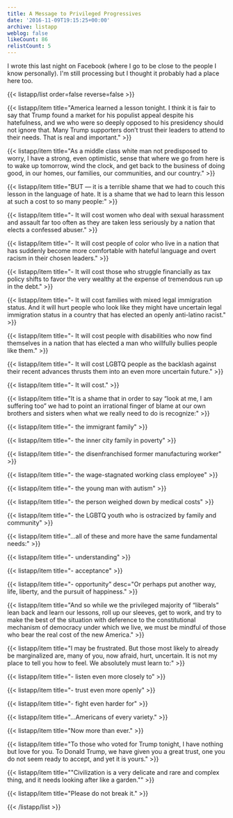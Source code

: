 ```yaml
---
title: A Message to Privileged Progressives
date: '2016-11-09T19:15:25+00:00'
archive: listapp
weblog: false
likeCount: 86
relistCount: 5
---
```


I wrote this last night on Facebook (where I go to be close to the people I know personally). I'm still processing but I thought it probably had a place here too.

<!--more-->

{{< listapp/list order=false reverse=false >}}

   {{< listapp/item title="America learned a lesson tonight. I think it is fair to say that Trump found a market for his populist appeal despite his hatefulness, and we who were so deeply opposed to his presidency should not ignore that. Many Trump supporters don’t trust their leaders to attend to their needs. That is real and important." >}}

   {{< listapp/item title="As a middle class white man not predisposed to worry, I have a strong, even optimistic, sense that where we go from here is to wake up tomorrow, wind the clock, and get back to the business of doing good, in our homes, our families, our communities, and our country." >}}

   {{< listapp/item title="BUT — it is a terrible shame that we had to couch this lesson in the language of hate. It is a shame that we had to learn this lesson at such a cost to so many people:" >}}

   {{< listapp/item title="\- It will cost women who deal with sexual harassment and assault far too often as they are taken less seriously by a nation that elects a confessed abuser." >}}

   {{< listapp/item title="\- It will cost people of color who live in a nation that has suddenly become more comfortable with hateful language and overt racism in their chosen leaders." >}}

   {{< listapp/item title="\- It will cost those who struggle financially as tax policy shifts to favor the very wealthy at the expense of tremendous run up in the debt." >}}

   {{< listapp/item title="\- It will cost families with mixed legal immigration status. And it will hurt people who look like they might have uncertain legal immigration status in a country that has elected an openly anti-latino racist." >}}

   {{< listapp/item title="\- It will cost people with disabilities who now find themselves in a nation that has elected a man who willfully bullies people like them." >}}

   {{< listapp/item title="\- It will cost LGBTQ people as the backlash against their recent advances thrusts them into an even more uncertain future." >}}

   {{< listapp/item title="\- It will cost." >}}

   {{< listapp/item title="It is a shame that in order to say “look at me, I am suffering too” we had to point an irrational finger of blame at our own brothers and sisters when what we really need to do is recognize:" >}}

   {{< listapp/item title="\- the immigrant family" >}}

   {{< listapp/item title="\- the inner city family in poverty" >}}

   {{< listapp/item title="\- the disenfranchised former manufacturing worker" >}}

   {{< listapp/item title="\- the wage-stagnated working class employee" >}}

   {{< listapp/item title="\- the young man with autism" >}}

   {{< listapp/item title="\- the person weighed down by medical costs" >}}

   {{< listapp/item title="\- the LGBTQ youth who is ostracized by family and community" >}}

   {{< listapp/item title="...all of these and more have the same fundamental needs:" >}}

   {{< listapp/item title="\- understanding" >}}

   {{< listapp/item title="\- acceptance" >}}

   {{< listapp/item title="\- opportunity"
      desc="Or perhaps put another way, life, liberty, and the pursuit of happiness." >}}

   {{< listapp/item title="And so while we the privileged majority of “liberals” lean back and learn our lessons, roll up our sleeves, get to work, and try to make the best of the situation with deference to the constitutional mechanism of democracy under which we live, we must be mindful of those who bear the real cost of the new America." >}}

   {{< listapp/item title="I may be frustrated. But those most likely to already be marginalized are, many of you, now afraid, hurt, uncertain. It is not my place to tell you how to feel. We absolutely must learn to:" >}}

   {{< listapp/item title="\- listen even more closely to" >}}

   {{< listapp/item title="\- trust even more openly" >}}

   {{< listapp/item title="\- fight even harder for" >}}

   {{< listapp/item title="...Americans of every variety." >}}

   {{< listapp/item title="Now more than ever." >}}

   {{< listapp/item title="To those who voted for Trump tonight, I have nothing but love for you. To Donald Trump, we have given you a great trust, one you do not seem ready to accept, and yet it is yours." >}}

   {{< listapp/item title="\"Civilization is a very delicate and rare and complex thing, and it needs looking after like a garden.\"" >}}

   {{< listapp/item title="Please do not break it." >}}

{{< /listapp/list >}}
